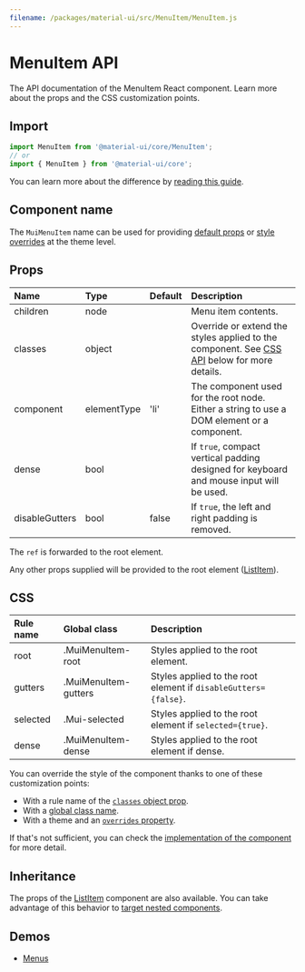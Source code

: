 ```yaml
---
filename: /packages/material-ui/src/MenuItem/MenuItem.js
---
```


<!--- This documentation is automatically generated, do not try to edit it. -->

# MenuItem API

<p class="description">The API documentation of the MenuItem React component. Learn more about the props and the CSS customization points.</p>

## Import

```js
import MenuItem from '@material-ui/core/MenuItem';
// or
import { MenuItem } from '@material-ui/core';
```

You can learn more about the difference by [reading this guide](/guides/minimizing-bundle-size/).



## Component name

The `MuiMenuItem` name can be used for providing [default props](/customization/globals/#default-props) or [style overrides](/customization/globals/#css) at the theme level.

## Props

| Name | Type | Default | Description |
|:-----|:-----|:--------|:------------|
| <span class="prop-name">children</span> | <span class="prop-type">node</span> |  | Menu item contents. |
| <span class="prop-name">classes</span> | <span class="prop-type">object</span> |  | Override or extend the styles applied to the component. See [CSS API](#css) below for more details. |
| <span class="prop-name">component</span> | <span class="prop-type">elementType</span> | <span class="prop-default">'li'</span> | The component used for the root node. Either a string to use a DOM element or a component. |
| <span class="prop-name">dense</span> | <span class="prop-type">bool</span> |  | If `true`, compact vertical padding designed for keyboard and mouse input will be used. |
| <span class="prop-name">disableGutters</span> | <span class="prop-type">bool</span> | <span class="prop-default">false</span> | If `true`, the left and right padding is removed. |

The `ref` is forwarded to the root element.

Any other props supplied will be provided to the root element ([ListItem](/api/list-item/)).

## CSS

| Rule name | Global class | Description |
|:-----|:-------------|:------------|
| <span class="prop-name">root</span> | <span class="prop-name">.MuiMenuItem-root</span> | Styles applied to the root element.
| <span class="prop-name">gutters</span> | <span class="prop-name">.MuiMenuItem-gutters</span> | Styles applied to the root element if `disableGutters={false}`.
| <span class="prop-name">selected</span> | <span class="prop-name">.Mui-selected</span> | Styles applied to the root element if `selected={true}`.
| <span class="prop-name">dense</span> | <span class="prop-name">.MuiMenuItem-dense</span> | Styles applied to the root element if dense.

You can override the style of the component thanks to one of these customization points:

- With a rule name of the [`classes` object prop](/customization/components/#overriding-styles-with-classes).
- With a [global class name](/customization/components/#overriding-styles-with-global-class-names).
- With a theme and an [`overrides` property](/customization/globals/#css).

If that's not sufficient, you can check the [implementation of the component](https://github.com/mui-org/material-ui/blob/master/packages/material-ui/src/MenuItem/MenuItem.js) for more detail.

## Inheritance

The props of the [ListItem](/api/list-item/) component are also available.
You can take advantage of this behavior to [target nested components](/guides/api/#spread).

## Demos

- [Menus](/components/menus/)

